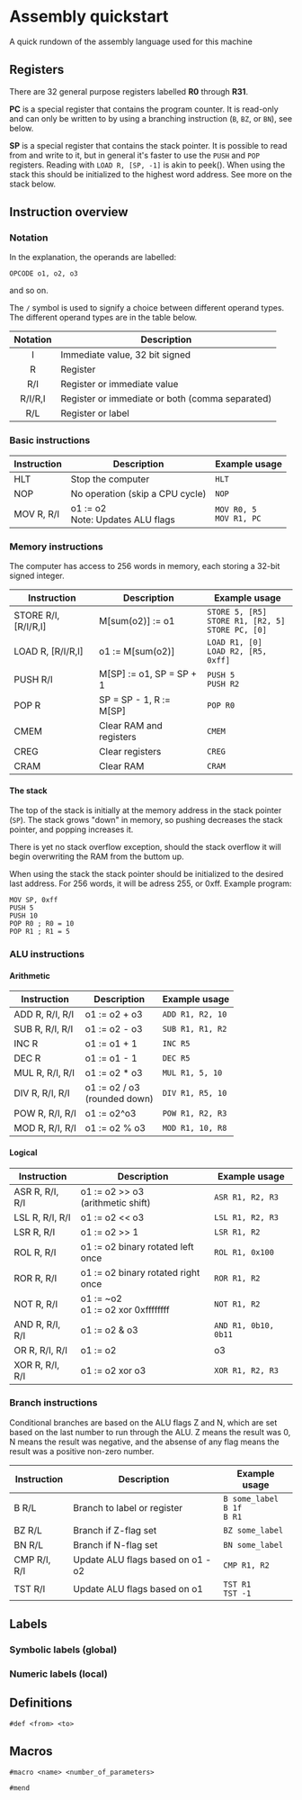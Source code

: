 # Assembly quickstart

A quick rundown of the assembly language used for this machine

## Registers

There are 32 general purpose registers labelled **R0** through **R31**.

**PC** is a special register that contains the program counter. It is read-only and can only be written to by using a branching instruction (`B`, `BZ`, or `BN`), see below.

**SP** is a special register that contains the stack pointer. It is possible to read from and write to it, but in general it's faster to use the `PUSH` and `POP` registers. Reading with `LOAD R, [SP, -1]` is akin to peek(). When using the stack this should be initialized to the highest word address. See more on the stack below.

## Instruction overview

### Notation

In the explanation, the operands are labelled:
```
OPCODE o1, o2, o3
```
and so on.

The `/` symbol is used to signify a choice between different operand types. The different operand types are in the table below.

Notation | Description
:---: | ---
I | Immediate value, 32 bit signed
R | Register
R/I | Register or immediate value
R/I/R,I | Register or immediate or both (comma separated)
R/L | Register or label

### Basic instructions

Instruction | Description | Example usage
--- | --- | ---
HLT | Stop the computer | `HLT`
NOP | No operation (skip a CPU cycle) | `NOP`
MOV R, R/I | o1 := o2<br>Note: Updates ALU flags | `MOV R0, 5`<br>`MOV R1, PC`

### Memory instructions

The computer has access to 256 words in memory, each storing a 32-bit signed integer.

Instruction | Description | Example usage
--- | --- | ---
STORE R/I, [R/I/R,I] | M[sum(o2)] := o1 | `STORE 5, [R5]`<br>`STORE R1, [R2, 5]`<br>`STORE PC, [0]`
LOAD R, [R/I/R,I] | o1 := M[sum(o2)] | `LOAD R1, [0]`<br>`LOAD R2, [R5, 0xff]`
PUSH R/I | M[SP] := o1, SP = SP + 1 | `PUSH 5`<br>`PUSH R2`
POP R | SP = SP - 1, R := M[SP] | `POP R0`
CMEM | Clear RAM and registers | `CMEM`
CREG | Clear registers | `CREG`
CRAM | Clear RAM | `CRAM`

#### The stack

The top of the stack is initially at the memory address in the stack pointer (`SP`). The stack grows "down" in memory, so pushing decreases the stack pointer, and popping increases it.

There is yet no stack overflow exception, should the stack overflow it will begin overwriting the RAM from the buttom up.

When using the stack the stack pointer should be initialized to the desired last address. For 256 words, it will be adress 255, or 0xff. Example program:

```
MOV SP, 0xff
PUSH 5
PUSH 10
POP R0 ; R0 = 10
POP R1 ; R1 = 5
```

### ALU instructions

#### Arithmetic

Instruction | Description | Example usage
--- | --- | ---
ADD R, R/I, R/I | o1 := o2 + o3 | `ADD R1, R2, 10`
SUB R, R/I, R/I | o1 := o2 - o3 | `SUB R1, R1, R2`
INC R | o1 := o1 + 1 | `INC R5`
DEC R | o1 := o1 - 1 | `DEC R5`
MUL R, R/I, R/I | o1 := o2 * o3 | `MUL R1, 5, 10`
DIV R, R/I, R/I | o1 := o2 / o3<br>(rounded down) | `DIV R1, R5, 10`
POW R, R/I, R/I | o1 := o2^o3 | `POW R1, R2, R3`
MOD R, R/I, R/I | o1 := o2 % o3 | `MOD R1, 10, R8`

#### Logical

Instruction | Description | Example usage
--- | --- | ---
ASR R, R/I, R/I | o1 := o2 >> o3<br>(arithmetic shift) | `ASR R1, R2, R3`
LSL R, R/I, R/I | o1 := o2 << o3 | `LSL R1, R2, R3`
LSR R, R/I | o1 := o2 >> 1 | `LSR R1, R2`
ROL R, R/I | o1 := o2 binary rotated left once | `ROL R1, 0x100`
ROR R, R/I | o1 := o2 binary rotated right once | `ROR R1, R2`
NOT R, R/I | o1 := ~o2<br>o1 := o2 xor 0xffffffff | `NOT R1, R2`
AND R, R/I, R/I | o1 := o2 & o3 | `AND R1, 0b10, 0b11`
OR R, R/I, R/I | o1 := o2 | o3 | `OR R1, R2, R3`
XOR R, R/I, R/I | o1 := o2 xor o3 | `XOR R1, R2, R3`

### Branch instructions

Conditional branches are based on the ALU flags Z and N, which are set based on the last number to run through the ALU. Z means the result was 0, N means the result was negative, and the absense of any flag means the result was a positive non-zero number.

Instruction | Description | Example usage
--- | --- | ---
B R/L | Branch to label or register | `B some_label`<br>`B 1f`<br>`B R1`
BZ R/L | Branch if Z-flag set | `BZ some_label`
BN R/L | Branch if N-flag set | `BN some_label`
CMP R/I, R/I | Update ALU flags based on o1 - o2 | `CMP R1, R2`
TST R/I | Update ALU flags based on o1 | `TST R1`<br>`TST -1`

## Labels

### Symbolic labels (global)

### Numeric labels (local)

## Definitions

`#def <from> <to>`

## Macros

`#macro <name> <number_of_parameters>`

`#mend`
